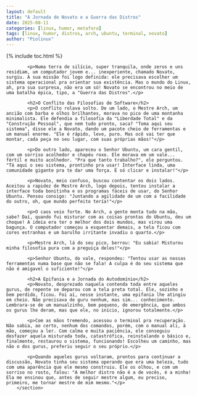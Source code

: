 ```yaml
---
layout: default
title: "A Jornada de Novato e a Guerra das Distros"
date: 2025-08-11
categories: [linux, humor, metafora]
tags: [linux, humor, distros, arch, ubuntu, terminal, novato]
author: "Piolinux"
---
```



{% include toc.html %}



<section class="post-content">
           
            <p>Numa terra de silício, super tranquila, onde zeros e uns residiam, um computador jovem e... inexperiente, chamado Novato, surgiu. A sua missão foi logo definida: ele precisava escolher um sistema operacional pra orientar sua existência. Mas o mundo do Linux, ah, pra sua surpresa, não era um só! Novato se encontrou no meio de uma batalha épica, tipo, a "Guerra das Distros".</p>
            
            <h2>O Conflito das Filosofias de Software</h2>
            <p>O conflito rolava solto. De um lado, o Mestre Arch, um ancião com barba e olhos brilhantes, morava no pico de uma montanha minimalista. Ele defendia a filosofia da "Liberdade Total" e da "Construção Pessoal", que nem tudo pronto, saca? "Toma aqui seu sistema", disse ele a Novato, dando um pacote cheio de ferramentas e um manual enorme. "Ele é rápido, leve, puro. Mas ocê vai ter que montar, cada peça no seu lugar, com suas próprias mãos!"</p>
            
            <p>Do outro lado, apareceu o Senhor Ubuntu, um cara gentil, com um sorriso acolhedor e chapéu roxo. Ele morava em um vale... fértil e muito acolhedor. "Pra que tanto trabalho?", ele perguntou. "Tá aqui o seu sistema, prontinho pra usar! Interface linda, uma comunidade gigante pra te dar uma força. É só clicar e instalar!"</p>
            
            <p>Novato, meio confuso, buscou contentar os dois lados. Aceitou a rapidez de Mestre Arch, logo depois, tentou instalar a interface toda bonitinha e os programas fáceis de usar, do Senhor Ubuntu. Pensou consigo: "Juntando a agilidade de um com a facilidade do outro, oh, que mundo perfeito tería!"</p>
            
            <p>O caos veio forte. No Arch, a gente monta tudo na mão, sabe? Daí, quando fui misturar com as coisas prontas do Ubuntu, deu um choque! A ideia era ter o melhor dos dois mundos, mas virou uma bagunça. O computador começou a esquentar demais, a tela ficou com cores estranhas e um barulho irritante invadiu o quarto.</p>
            
            <p>Mestre Arch, lá do seu pico, berrou: "Eu sabia! Misturou minha filosofia pura com a preguiça deles!"</p>
            
            <p>Senhor Ubuntu, do vale, respondeu: "Tentou usar as nossas ferramentas numa base que não se fala! A culpa é do seu sistema que não é amigavel o suficiente!"</p>
            
            <h2>A Epifania e a Jornada do Autodomínio</h2>
            <p>Novato, desprezado naquela contenda toda entre aqueles gurus, de repente se deparou com a tela preta total. Ele, sozinho e bem perdido, ficou. Foi aí, nesse instante, uma epifania lhe atingiu em cheio. Não precisava de guru nenhum, mas sim... conhecimento. Lembrara-se de um manualzinho, bem pequeno, de emergência, que ambos os gurus lhe deram, mas que ele, no início, ignorou totalmente.</p>
            
            <p>Com as mãos tremendo, acessou o terminal pra recuperação. Não sabia, ao certo, nenhum dos comandos, porém, com o manual ali, à mão, começou a ler. Com calma e muita paciência, ele conseguiu desfazer aquela misturada toda, catastrófica, reinstalando o básico e, finalmente, restaurou o sistema, funcionando! Escolheu um caminho, mas não o dos gurus, preferiu seguir o seu próprio.</p>
            
            <p>Quando aqueles gurus voltaram, prontos para continuar a discussão, Novato tinha seu sistema operando que era uma beleza, tudo com uma aparência que ele mesmo construiu. Ele os olhou, e com um sorriso no rosto, falou: "A melhor distro não é a de vocês, é a minha! Ela me ensinou que, antes de seguir mestre algum, eu preciso, primeiro, me tornar mestre de mim mesmo."</p>
        </section>
   

    
    

